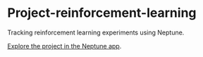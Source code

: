 # Project-reinforcement-learning

Tracking reinforcement learning experiments using Neptune.

[Explore the project in the Neptune app](https://app.neptune.ai/o/common/org/project-rl/experiments?split=tbl&dash=parallel-coordinates-plot&viewId=167514ce-1d4f-4954-a9c0-baea4e2ca42c).
